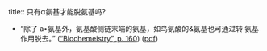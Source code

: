 title:: 只有α氨基才能脱氨基吗?

- “除了 a•氨基外，氨基酸侧链末端的氨基，如鸟氨酸的&氨基也可通过转 氨基作用脱去。” ([“Biochemeistry”, p. 160](zotero://select/library/items/5LP9YZZU)) ([pdf](zotero://open-pdf/library/items/6TDNZUZ2?page=160&annotation=L7AD5VC7))